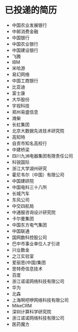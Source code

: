 # 已投递的简历

- 中国农业发展银行
- 中邮消费金融
- 中国银行
- 中国农业银行
- 中国建设银行
- 飞腾
- IBM
- 米哈游
- 易幻网络
- 中国工商银行
- 比亚迪
- 富士康
- 大华股份
- 宇视科技
- 郑州易盛信息
- 潍柴
- 长虹集团
- 北京大数据先进技术研究院
- 高知特
- 自贡市知名高校行
- 中建桥梁
- 四川九洲电器集团有限责任公司
- 科锐国际
- 浙江大学湖州研究
- 霍尼韦尔（中国）有限公司
- 中国建研院
- 中国电科三十八所
- 长城汽车
- 东风公司
- 中交四航局
- 中通服咨询设计研究院
- 卡尔曼集团
- 中国东方电气集团
- 中国联通
- 国网数科控股公司
- 巴中市事业单位人才引进
- 兴业数金
- 之江实验室
- 爱丽思(中国)集团
- 思特奇信息技术
- 百度
- 浙江诺诺网络科技有限公司
- 华为
- 北森
- 上海啊吧咿网络科技有限公司
- MikeCRM
- 深圳计算科学研究院
- 浙江诺诺网络科技有限公司
- 医药魔方
